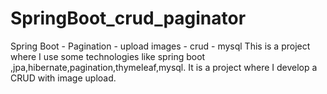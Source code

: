 # SpringBoot_crud_paginator
Spring Boot - Pagination - upload images - crud - mysql
This is a project where I use some technologies like spring boot ,jpa,hibernate,pagination,thymeleaf,mysql. 
It is a project where I develop a CRUD with image upload.
